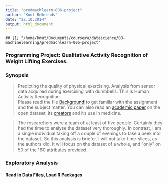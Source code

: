 ```yaml
---
title: "predmachlearn-006-project"
author: "Knut Behrends"
date: "22.10.2014"
output: html_document
---
```



```
## [1] "/home/knut/Documents/coursera/datascience/08-machinelearning/predmachlearn-006-project"
```
###  Programming Project: Qualitative Activity Recognition of Weight Lifting Exercises. 

### Synopsis 

> Predicting the quality of physical exercising. Analysis from sensor data acquired during exercising with dumbbells. This is Human Activity Recognition.  
Please read the file [Background](background.html) to get familiar with the assignment and the subject matter. You can also read an [academic paper](http://groupware.les.inf.puc-rio.br/public/papers/2013.Velloso.QAR-WLE.pdf) on the open dataset, its [creators](http://groupware.les.inf.puc-rio.br/work.jsf?p1=11201) and its use in medicine.

> The researchers were a team of at least of five people. Certainly they had the time to analyse the dataset very thoroughly. In contrast, I am a single individual taking off a couple of evenings to take a peek into the dataset. So this analysis is briefer. I will not take time-slices, as the authors did. It will focus on the dataset of a whole, and "only" on 50 of the 160 attributes provided.

### Exploratory Analysis 
#### Read In Data Files, Load R Packages












